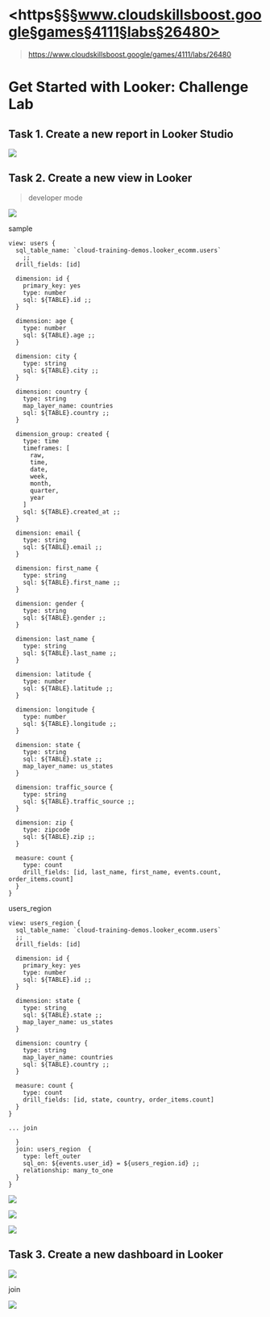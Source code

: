 
# <https§§§www.cloudskillsboost.google§games§4111§labs§26480>
> <https://www.cloudskillsboost.google/games/4111/labs/26480>

# Get Started with Looker: Challenge Lab
## Task 1. Create a new report in Looker Studio

![](1686730781979.png)

## Task 2. Create a new view in Looker

> developer mode

![](1686733075476.png)

sample 
```
view: users {
  sql_table_name: `cloud-training-demos.looker_ecomm.users`
    ;;
  drill_fields: [id]

  dimension: id {
    primary_key: yes
    type: number
    sql: ${TABLE}.id ;;
  }

  dimension: age {
    type: number
    sql: ${TABLE}.age ;;
  }

  dimension: city {
    type: string
    sql: ${TABLE}.city ;;
  }

  dimension: country {
    type: string
    map_layer_name: countries
    sql: ${TABLE}.country ;;
  }

  dimension_group: created {
    type: time
    timeframes: [
      raw,
      time,
      date,
      week,
      month,
      quarter,
      year
    ]
    sql: ${TABLE}.created_at ;;
  }

  dimension: email {
    type: string
    sql: ${TABLE}.email ;;
  }

  dimension: first_name {
    type: string
    sql: ${TABLE}.first_name ;;
  }

  dimension: gender {
    type: string
    sql: ${TABLE}.gender ;;
  }

  dimension: last_name {
    type: string
    sql: ${TABLE}.last_name ;;
  }

  dimension: latitude {
    type: number
    sql: ${TABLE}.latitude ;;
  }

  dimension: longitude {
    type: number
    sql: ${TABLE}.longitude ;;
  }

  dimension: state {
    type: string
    sql: ${TABLE}.state ;;
    map_layer_name: us_states
  }

  dimension: traffic_source {
    type: string
    sql: ${TABLE}.traffic_source ;;
  }

  dimension: zip {
    type: zipcode
    sql: ${TABLE}.zip ;;
  }

  measure: count {
    type: count
    drill_fields: [id, last_name, first_name, events.count, order_items.count]
  }
}
```
users_region
```text
view: users_region {
  sql_table_name: `cloud-training-demos.looker_ecomm.users`
  ;;
  drill_fields: [id]

  dimension: id {
    primary_key: yes
    type: number
    sql: ${TABLE}.id ;;
  }

  dimension: state {
    type: string
    sql: ${TABLE}.state ;;
    map_layer_name: us_states
  }

  dimension: country {
    type: string
    map_layer_name: countries
    sql: ${TABLE}.country ;;
  }

  measure: count {
    type: count
    drill_fields: [id, state, country, order_items.count]
  }
}

... join

  }
  join: users_region  {
    type: left_outer
    sql_on: ${events.user_id} = ${users_region.id} ;;
    relationship: many_to_one
  }
}

```

![](1686730743392.png)


![](1686730969550.png)

![](1686731391678.png)

## Task 3. Create a new dashboard in Looker

![](1686733601521.png)

join

![](1686734224211.png)